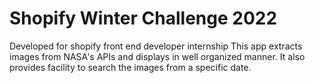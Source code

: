 # Shopify Winter Challenge 2022
Developed for shopify front end developer internship 
This app extracts images from NASA's APIs and displays in well organized manner. It also provides facility to search the images from a specific date.
